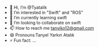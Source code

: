 - 👋 Hi, I’m @Tyatalik
- 👀 I’m interested in "Swift" and "ROS"
- 🌱 I’m currently learning swift
- 💞️ I’m looking to collaborate on swift
- 📫 How to reach me tanyiko12@gmail.com
- 😄 Pronouns:Tanyel Yarkın Atalık  
- ⚡ Fun fact: ...

<!---
Tyatalik/Tyatalik is a ✨ special ✨ repository because its `README.md` (this file) appears on your GitHub profile.
You can click the Preview link to take a look at your changes.
--->
